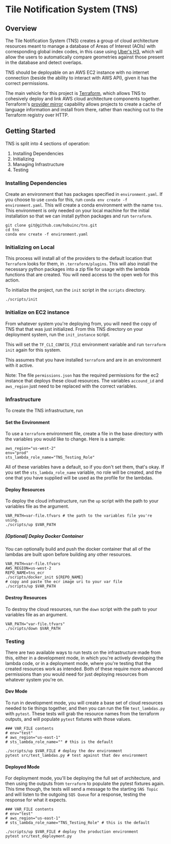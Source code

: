 # Tile Notification System (TNS)

## Overview
The Tile Notification System (TNS) creates a group of cloud architecture resources meant to manage a database of Areas of Interest (AOIs) with corresponding global index codes, in this case using [Uber's H3](https://www.uber.com/blog/h3/), which will allow the users to automatically compare geometries against those present in the database and detect overlaps.

TNS should be deployable on an AWS EC2 instance with no internet connection (beside the ability to interact with AWS API), given it has the correct permissions.

The main vehicle for this project is [Terraform](https://www.terraform.io/), which allows TNS to cohesively deploy and link AWS cloud architecture components together. Terraform's [provider mirror](https://developer.hashicorp.com/terraform/cli/commands/providers/mirror) capability allows projects to create a cache of language information and install from there, rather than reaching out to the Terraform registry over HTTP.

## Getting Started

TNS is split into 4 sections of operation:
1. Installing Dependencies
2. Initializing
3. Managing Infrastructure
4. Testing

### Installing Dependencies
Create an environment that has packages specified in `environment.yaml`. If you choose to use `conda` for this, run `conda env create -f environment.yaml`. This will create a conda environment with the name `tns`. This environment is only needed on your local machine for the initial installation so that we can install python packages and run `terraform`.

```
git clone git@github.com/hobuinc/tns.git
cd tns
conda env create -f environment.yaml
```

### Initializing on Local
This process will install all of the providers to the default location that `Terraform` looks for them, in `.terraform/plugins`. This will also install the necessary python packages into a zip file for usage with the lambda functions that are created. You will need access to the open web for this action.

To initialize the project, run the `init` script in the `scripts` directory.

```
./scripts/init
```

### Initialize on EC2 instance
From whatever system you're deploying from, you will need the copy of TNS that that was just initialized. From this TNS directory on your deployment system, run the `init_instance` script.

This will set the `TF_CLI_CONFIG_FILE` environment variable and run `terraform init` again for this system.

This assumes that you have installed `terraform` and are in an environment with it active.

Note: The file `permissions.json` has the required permissions for the ec2 instance that deploys these cloud resources. The variables `accound_id` and `aws_region` just need to be replaced with the correct variables.

### Infrastructure
To create the TNS infrastructure, run

#### Set the Environment

To use a `terraform` environment file, create a file in the base directory with
the variables you would like to change. Here is a sample:

```
aws_region="us-west-2"
env="prod"
sts_lambda_role_name="TNS_Testing_Role"
```

All of these variables have a default, so if you don't set them, that's okay. If you set the `sts_lambda_role_name` variable, no role will be created, and the one that you have supplied will be used as the profile for the lambdas.

#### Deploy Resources

To deploy the cloud infrastructure, run the `up` script with the path to your variables file as the argument.

```
VAR_PATH=var-file.tfvars # the path to the variables file you're using.
./scripts/up $VAR_PATH
```

##### [Optional] Deploy Docker Container

You can optionally build and push the docker container that all of the lambdas are built upon before building any other resources.

```
VAR_PATH=var-file.tfvars
AWS_REGION=us-west-2
REPO_NAME=tns_ecr
./scripts/docker_init ${REPO_NAME}
# copy and paste the ecr image uri to your var file
./scripts/up $VAR_PATH
```

#### Destroy Resources

To destroy the cloud resources, run the `down` script with the path to your variables file as an argument.

```
VAR_PATH="var-file.tfvars"
./scripts/down $VAR_PATH
```

### Testing

There are two available ways to run tests on the infrastructure made from this, either in a development mode, in which you're actively developing the lambda code, or in a deployment mode, where you're testing that the created resources work as intended. Both of these require more advanced permissions than you would need for just deploying resources from whatever system you're on.

#### Dev Mode
To run in development mode, you will create a base set of cloud resources needed to tie things together, and then you can run the file `test_lambdas.py` with `pytest`. These tests will grab the resource names from the terraform outputs, and will populate `pytest` fixtures with those values.

```
### VAR_FILE contents
# env="test"
# aws_region="us-east-1"
# sts_lambda_role_name="" # this is the default

./scripts/up $VAR_FILE # deploy the dev environment
pytest src/test_lambdas.py # test against that dev environment
```

#### Deployed Mode
For deployment mode, you'll be deploying the full set of architecture, and then using the outputs from `terraform` to populate the pytest fixtures again. This time though, the tests will send a message to the starting `SNS Topic` and will listen to the outgoing `SQS Queue` for a response, testing the response for what it expects.

```
### VAR_FILE contents
# env="test"
# aws_region="us-east-1"
# sts_lambda_role_name="TNS_Testing_Role" # this is the default

./scripts/up $VAR_FILE # deploy the production environment
pytest src/test_deployment.py
```
